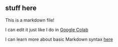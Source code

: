 ## stuff here

This is a markdown file! 

I can edit it just like I do in [Google Colab](https://colab.research.google.com/)

I can learn more about basic Markdown syntax [here](https://www.markdownguide.org/basic-syntax/)
